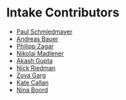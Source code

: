 <!--

This source file is part of the Intake based on the Stanford Spezi Template Application project

SPDX-FileCopyrightText: 2023 Stanford University

SPDX-License-Identifier: MIT

-->

Intake Contributors
=================================

* [Paul Schmiedmayer](https://github.com/PSchmiedmayer)
* [Andreas Bauer](https://github.com/Supereg)
* [Philipp Zagar](https://github.com/philippzagar)
* [Nikolai Madlener](https://github.com/NikolaiMadlener)
* [Akash Gupta](https://github.com/apgupta3303)
* [Nick Riedman](https://github.com/nriedman)
* [Zoya Garg](https://github.com/zoyagarg)
* [Kate Callan](https://github.com/kcallon)
* [Nina Boord](https://github.com/ninaboord)
